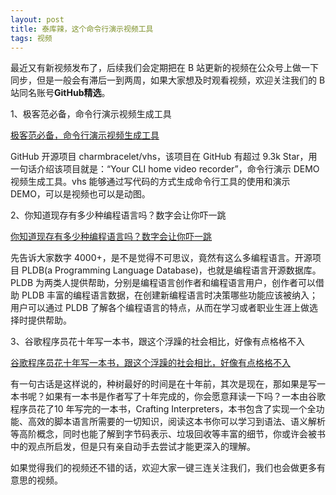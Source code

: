 ```yaml
---
layout: post
title: 泰库辣，这个命令行演示视频工具
tags: 视频
---
```


最近又有新视频发布了，后续我们会定期把在 B 站更新的视频在公众号上做一下同步，但是一般会有滞后一到两周，如果大家想及时观看视频，欢迎关注我们的 B 站同名账号**GitHub精选**。

1、极客范必备，命令行演示视频生成工具

[极客范必备，命令行演示视频生成工具](https://www.bilibili.com/video/BV1pm4y1C7hv/)

GitHub 开源项目 charmbracelet/vhs，该项目在 GitHub 有超过 9.3k Star，用一句话介绍该项目就是：“Your CLI home video recorder”，命令行演示 DEMO 视频生成工具。vhs 能够通过写代码的方式生成命令行工具的使用和演示 DEMO，可以是视频也可以是动图。

2、你知道现存有多少种编程语言吗？数字会让你吓一跳

[你知道现存有多少种编程语言吗？数字会让你吓一跳](https://www.bilibili.com/video/BV19M4y147Yf/)

先告诉大家数字 4000+，是不是觉得不可思议，竟然有这么多编程语言。开源项目 PLDB(a Programming Language Database)，也就是编程语言开源数据库。PLDB 为两类人提供帮助，分别是编程语言创作者和编程语言用户，创作者可以借助 PLDB 丰富的编程语言数据，在创建新编程语言时决策哪些功能应该被纳入；用户可以通过 PLDB 了解各个编程语言的特点，从而在学习或者职业生涯上做选择时提供帮助。

3、谷歌程序员花十年写一本书，跟这个浮躁的社会相比，好像有点格格不入

[谷歌程序员花十年写一本书，跟这个浮躁的社会相比，好像有点格格不入](https://www.bilibili.com/video/BV1ao4y1c7UY/)

有一句古话是这样说的，种树最好的时间是在十年前，其次是现在，那如果是写一本书呢？如果有一本书是作者写了十年完成的，你会愿意拜读一下吗？一本由谷歌程序员花了10 年写完的一本书，Crafting Interpreters，本书包含了实现一个全功能、高效的脚本语言所需要的一切知识，阅读这本书你可以学习到语法、语义解析等高阶概念，同时也能了解到字节码表示、垃圾回收等丰富的细节，你或许会被书中的观点所启发，但是只有亲自动手去尝试才能更深入的理解。

如果觉得我们的视频还不错的话，欢迎大家一键三连关注我们，我们也会做更多有意思的视频。
